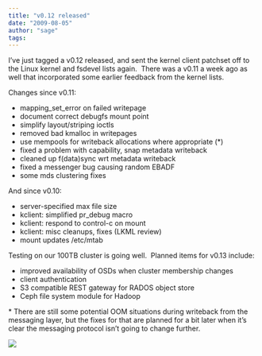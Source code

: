 ```yaml
---
title: "v0.12 released"
date: "2009-08-05"
author: "sage"
tags: 
---
```


I’ve just tagged a v0.12 released, and sent the kernel client patchset off to the Linux kernel and fsdevel lists again.  There was a v0.11 a week ago as well that incorporated some earlier feedback from the kernel lists.

Changes since v0.11:

- mapping\_set\_error on failed writepage
- document correct debugfs mount point
- simplify layout/striping ioctls
- removed bad kmalloc in writepages
- use mempools for writeback allocations where appropriate (\*)
- fixed a problem with capability, snap metadata writeback
- cleaned up f(data)sync wrt metadata writeback
- fixed a messenger bug causing random EBADF
- some mds clustering fixes

And since v0.10:

- server-specified max file size
- kclient: simplified pr\_debug macro
- kclient: respond to control-c on mount
- kclient: misc cleanups, fixes (LKML review)
- mount updates /etc/mtab

Testing on our 100TB cluster is going well.  Planned items for v0.13 include:

- improved availability of OSDs when cluster membership changes
- client authentication
- S3 compatible REST gateway for RADOS object store
- Ceph file system module for Hadoop

\* There are still some potential OOM situations during writeback from the messaging layer, but the fixes for that are planned for a bit later when it’s clear the messaging protocol isn’t going to change further.

![](http://track.hubspot.com/__ptq.gif?a=268973&k=14&bu=http://ceph.com&r=http://ceph.com/releases/v012-released/&bvt=rss&p=wordpress)
